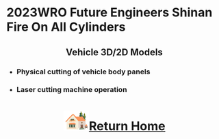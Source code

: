 2023WRO Future Engineers Shinan Fire On All Cylinders  
====
## <div align="center">Vehicle 3D/2D Models</div>



- ### Physical cutting of vehicle body panels



- ###  Laser cutting machine operation


# <div align="center">![HOME](../../other/img/Home.png)[Return Home](../../)</div>  
